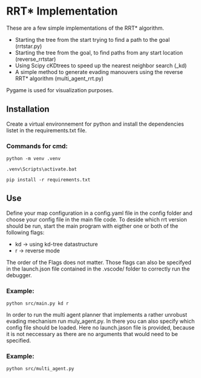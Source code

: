# RRT* Implementation

These are a few simple implementations of the RRT* algorithm.
- Starting the tree from the start trying to find a path to the goal (rrtstar.py)
- Starting the tree from the goal, to find paths from any start location (reverse_rrtstar)
- Using Scipy cKDtrees to speed up the nearest neighbor search (_kd)
- A simple method to generate evading manouvers using the reverse RRT* algorithm (multi_agent_rrt.py)

Pygame is used for visualization purposes.

## Installation

Create a virtual environnement for python and install the dependencies listet in the requirements.txt file.

### Commands for cmd:

```
python -m venv .venv

.venv\Scripts\activate.bat

pip install -r requirements.txt
```

## Use

Define your map configuration in a config.yaml file in the config folder and choose your config file in the main file code. To deside which rrt version should be run, start the main program with eigther one or both of the following flags:
- kd -> using kd-tree datastructure
- r  -> reverse mode

The order of the Flags does not matter. Those flags can also be specifyed in the launch.json file contained in the .vscode/ folder to correctly run the debugger.

### Example:

```
python src/main.py kd r
```
In order to run the multi agent planner that implements a rather unrobust evading mechanism run muly_agent.py. In there you can also specify which config file should be loaded. Here no launch.jason file is provided, because it is not neccessary as there are no arguments that would need to be specified.

### Example:

```
python src/multi_agent.py
```

